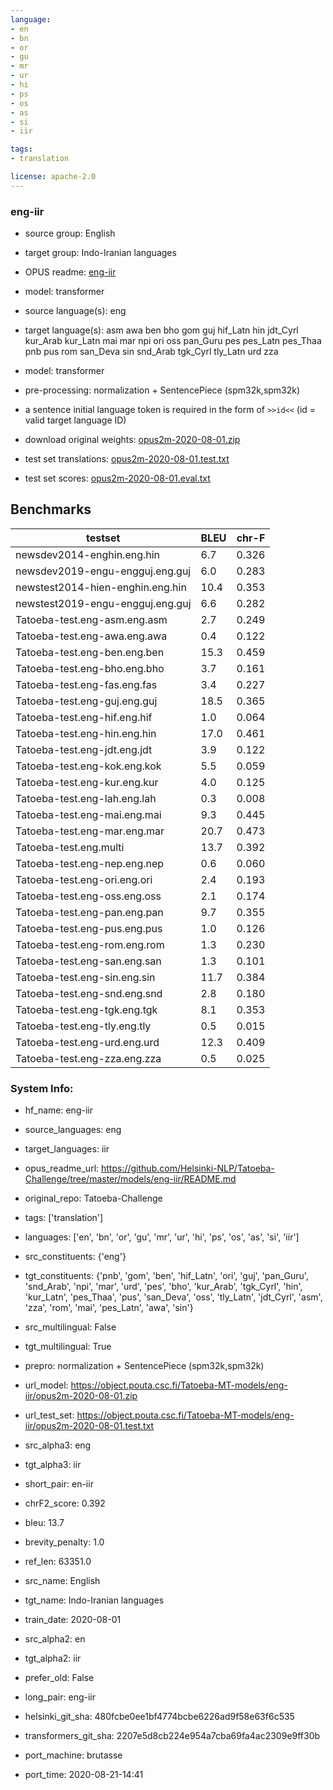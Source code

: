 ```yaml
---
language: 
- en
- bn
- or
- gu
- mr
- ur
- hi
- ps
- os
- as
- si
- iir

tags:
- translation

license: apache-2.0
---
```


### eng-iir

* source group: English 
* target group: Indo-Iranian languages 
*  OPUS readme: [eng-iir](https://github.com/Helsinki-NLP/Tatoeba-Challenge/tree/master/models/eng-iir/README.md)

*  model: transformer
* source language(s): eng
* target language(s): asm awa ben bho gom guj hif_Latn hin jdt_Cyrl kur_Arab kur_Latn mai mar npi ori oss pan_Guru pes pes_Latn pes_Thaa pnb pus rom san_Deva sin snd_Arab tgk_Cyrl tly_Latn urd zza
* model: transformer
* pre-processing: normalization + SentencePiece (spm32k,spm32k)
* a sentence initial language token is required in the form of `>>id<<` (id = valid target language ID)
* download original weights: [opus2m-2020-08-01.zip](https://object.pouta.csc.fi/Tatoeba-MT-models/eng-iir/opus2m-2020-08-01.zip)
* test set translations: [opus2m-2020-08-01.test.txt](https://object.pouta.csc.fi/Tatoeba-MT-models/eng-iir/opus2m-2020-08-01.test.txt)
* test set scores: [opus2m-2020-08-01.eval.txt](https://object.pouta.csc.fi/Tatoeba-MT-models/eng-iir/opus2m-2020-08-01.eval.txt)

## Benchmarks

| testset               | BLEU  | chr-F |
|-----------------------|-------|-------|
| newsdev2014-enghin.eng.hin 	| 6.7 	| 0.326 |
| newsdev2019-engu-engguj.eng.guj 	| 6.0 	| 0.283 |
| newstest2014-hien-enghin.eng.hin 	| 10.4 	| 0.353 |
| newstest2019-engu-engguj.eng.guj 	| 6.6 	| 0.282 |
| Tatoeba-test.eng-asm.eng.asm 	| 2.7 	| 0.249 |
| Tatoeba-test.eng-awa.eng.awa 	| 0.4 	| 0.122 |
| Tatoeba-test.eng-ben.eng.ben 	| 15.3 	| 0.459 |
| Tatoeba-test.eng-bho.eng.bho 	| 3.7 	| 0.161 |
| Tatoeba-test.eng-fas.eng.fas 	| 3.4 	| 0.227 |
| Tatoeba-test.eng-guj.eng.guj 	| 18.5 	| 0.365 |
| Tatoeba-test.eng-hif.eng.hif 	| 1.0 	| 0.064 |
| Tatoeba-test.eng-hin.eng.hin 	| 17.0 	| 0.461 |
| Tatoeba-test.eng-jdt.eng.jdt 	| 3.9 	| 0.122 |
| Tatoeba-test.eng-kok.eng.kok 	| 5.5 	| 0.059 |
| Tatoeba-test.eng-kur.eng.kur 	| 4.0 	| 0.125 |
| Tatoeba-test.eng-lah.eng.lah 	| 0.3 	| 0.008 |
| Tatoeba-test.eng-mai.eng.mai 	| 9.3 	| 0.445 |
| Tatoeba-test.eng-mar.eng.mar 	| 20.7 	| 0.473 |
| Tatoeba-test.eng.multi 	| 13.7 	| 0.392 |
| Tatoeba-test.eng-nep.eng.nep 	| 0.6 	| 0.060 |
| Tatoeba-test.eng-ori.eng.ori 	| 2.4 	| 0.193 |
| Tatoeba-test.eng-oss.eng.oss 	| 2.1 	| 0.174 |
| Tatoeba-test.eng-pan.eng.pan 	| 9.7 	| 0.355 |
| Tatoeba-test.eng-pus.eng.pus 	| 1.0 	| 0.126 |
| Tatoeba-test.eng-rom.eng.rom 	| 1.3 	| 0.230 |
| Tatoeba-test.eng-san.eng.san 	| 1.3 	| 0.101 |
| Tatoeba-test.eng-sin.eng.sin 	| 11.7 	| 0.384 |
| Tatoeba-test.eng-snd.eng.snd 	| 2.8 	| 0.180 |
| Tatoeba-test.eng-tgk.eng.tgk 	| 8.1 	| 0.353 |
| Tatoeba-test.eng-tly.eng.tly 	| 0.5 	| 0.015 |
| Tatoeba-test.eng-urd.eng.urd 	| 12.3 	| 0.409 |
| Tatoeba-test.eng-zza.eng.zza 	| 0.5 	| 0.025 |


### System Info: 
- hf_name: eng-iir

- source_languages: eng

- target_languages: iir

- opus_readme_url: https://github.com/Helsinki-NLP/Tatoeba-Challenge/tree/master/models/eng-iir/README.md

- original_repo: Tatoeba-Challenge

- tags: ['translation']

- languages: ['en', 'bn', 'or', 'gu', 'mr', 'ur', 'hi', 'ps', 'os', 'as', 'si', 'iir']

- src_constituents: {'eng'}

- tgt_constituents: {'pnb', 'gom', 'ben', 'hif_Latn', 'ori', 'guj', 'pan_Guru', 'snd_Arab', 'npi', 'mar', 'urd', 'pes', 'bho', 'kur_Arab', 'tgk_Cyrl', 'hin', 'kur_Latn', 'pes_Thaa', 'pus', 'san_Deva', 'oss', 'tly_Latn', 'jdt_Cyrl', 'asm', 'zza', 'rom', 'mai', 'pes_Latn', 'awa', 'sin'}

- src_multilingual: False

- tgt_multilingual: True

- prepro:  normalization + SentencePiece (spm32k,spm32k)

- url_model: https://object.pouta.csc.fi/Tatoeba-MT-models/eng-iir/opus2m-2020-08-01.zip

- url_test_set: https://object.pouta.csc.fi/Tatoeba-MT-models/eng-iir/opus2m-2020-08-01.test.txt

- src_alpha3: eng

- tgt_alpha3: iir

- short_pair: en-iir

- chrF2_score: 0.392

- bleu: 13.7

- brevity_penalty: 1.0

- ref_len: 63351.0

- src_name: English

- tgt_name: Indo-Iranian languages

- train_date: 2020-08-01

- src_alpha2: en

- tgt_alpha2: iir

- prefer_old: False

- long_pair: eng-iir

- helsinki_git_sha: 480fcbe0ee1bf4774bcbe6226ad9f58e63f6c535

- transformers_git_sha: 2207e5d8cb224e954a7cba69fa4ac2309e9ff30b

- port_machine: brutasse

- port_time: 2020-08-21-14:41